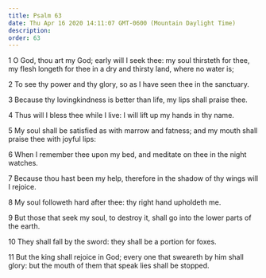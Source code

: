 ```yaml
---
title: Psalm 63
date: Thu Apr 16 2020 14:11:07 GMT-0600 (Mountain Daylight Time)
description: 
order: 63
---
```


<p>
  1 O God, thou art my God; early will I seek thee: my soul thirsteth for thee,
  my flesh longeth for thee in a dry and thirsty land, where no water is;
</p>
<p>
  2 To see thy power and thy glory, so as I have seen thee in the sanctuary.
</p>
<p>
  3 Because thy lovingkindness is better than life, my lips shall praise thee.
</p>
<p>
  4 Thus will I bless thee while I live: I will lift up my hands in thy name.
</p>
<p>
  5 My soul shall be satisfied as with marrow and fatness; and my mouth shall
  praise thee with joyful lips:
</p>
<p>
  6 When I remember thee upon my bed, and meditate on thee in the night watches.
</p>
<p>
  7 Because thou hast been my help, therefore in the shadow of thy wings will I
  rejoice.
</p>
<p>8 My soul followeth hard after thee: thy right hand upholdeth me.</p>
<p>
  9 But those that seek my soul, to destroy it, shall go into the lower parts of
  the earth.
</p>
<p>10 They shall fall by the sword: they shall be a portion for foxes.</p>
<p>
  11 But the king shall rejoice in God; every one that sweareth by him shall
  glory: but the mouth of them that speak lies shall be stopped.
</p>
